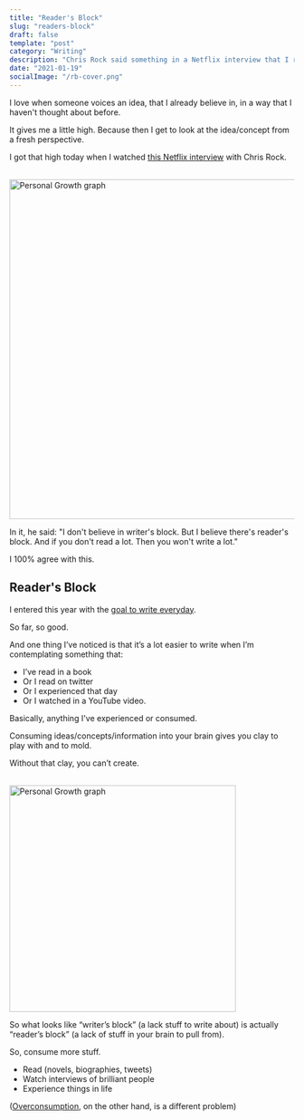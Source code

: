 ```yaml
---
title: "Reader's Block"
slug: "readers-block"
draft: false
template: "post"
category: "Writing"
description: "Chris Rock said something in a Netflix interview that I really agree with. He said he doesn't believe in 'writer's block' but he believes that there's 'reader's block.'"
date: "2021-01-19"
socialImage: "/rb-cover.png"
---
```


I love when someone voices an idea, that I already believe in, in a way that I haven't thought about before.

It gives me a little high. Because then I get to look at the idea/concept from a fresh perspective.

I got that high today when I watched [this Netflix interview](https://youtu.be/3lT6YfGc-S8) with Chris Rock.

<br />
<img src="/chris-rock.png" alt="Personal Growth graph" border="0" width="600">

<br />

In it, he said: "I don't believe in writer's block. But I believe there's reader's block. And if you don't read a lot. Then you won't write a lot."

I 100% agree with this.

## Reader's Block

I entered this year with the [goal to write everyday](https://antdke.co/posts/2021-goal-write-everyday).

So far, so good.

And one thing I’ve noticed is that it’s a lot easier to write when I’m contemplating something that:

- I’ve read in a book
- Or I read on twitter
- Or I experienced that day
- Or I watched in a YouTube video.

Basically, anything I've experienced or consumed.

Consuming ideas/concepts/information into your brain gives you clay to play with and to mold.

Without that clay, you can’t create.

<br />
<img src="https://media.giphy.com/media/26BGMxFS5l8AQIWtO/giphy.gif" alt="Personal Growth graph" border="0" width="400">

<br />

So what looks like “writer’s block” (a lack stuff to write about) is actually “reader’s block” (a lack of stuff in your brain to pull from).

So, consume more stuff.

- Read (novels, biographies, tweets)
- Watch interviews of brilliant people
- Experience things in life

([Overconsumption](https://antdke.co/posts/create-more-than-you-consume), on the other hand, is a different problem)

<br />
